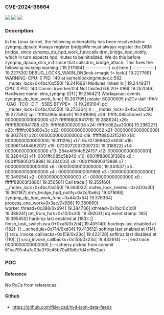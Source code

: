 ### [CVE-2024-38664](https://cve.mitre.org/cgi-bin/cvename.cgi?name=CVE-2024-38664)
![](https://img.shields.io/static/v1?label=Product&message=Linux&color=blue)
![](https://img.shields.io/static/v1?label=Version&message=eb2d64bfcc17%3C%206ead3eccf67b%20&color=brighgreen)
![](https://img.shields.io/static/v1?label=Vulnerability&message=n%2Fa&color=brighgreen)

### Description

In the Linux kernel, the following vulnerability has been resolved:drm: zynqmp_dpsub: Always register bridgeWe must always register the DRM bridge, since zynqmp_dp_hpd_work_funccalls drm_bridge_hpd_notify, which in turn expects hpd_mutex to beinitialized. We do this before zynqmp_dpsub_drm_init since that callsdrm_bridge_attach. This fixes the following lockdep warning:[   19.217084] ------------[ cut here ]------------[   19.227530] DEBUG_LOCKS_WARN_ON(lock->magic != lock)[   19.227768] WARNING: CPU: 0 PID: 140 at kernel/locking/mutex.c:582 __mutex_lock+0x4bc/0x550[   19.241696] Modules linked in:[   19.244937] CPU: 0 PID: 140 Comm: kworker/0:4 Not tainted 6.6.20+ #96[   19.252046] Hardware name: xlnx,zynqmp (DT)[   19.256421] Workqueue: events zynqmp_dp_hpd_work_func[   19.261795] pstate: 60000005 (nZCv daif -PAN -UAO -TCO -DIT -SSBS BTYPE=--)[   19.269104] pc : __mutex_lock+0x4bc/0x550[   19.273364] lr : __mutex_lock+0x4bc/0x550[   19.277592] sp : ffffffc085c5bbe0[   19.281066] x29: ffffffc085c5bbe0 x28: 0000000000000000 x27: ffffff88009417f8[   19.288624] x26: ffffff8800941788 x25: ffffff8800020008 x24: ffffffc082aa3000[   19.296227] x23: ffffffc080d90e3c x22: 0000000000000002 x21: 0000000000000000[   19.303744] x20: 0000000000000000 x19: ffffff88002f5210 x18: 0000000000000000[   19.311295] x17: 6c707369642e3030 x16: 3030613464662072 x15: 0720072007200720[   19.318922] x14: 0000000000000000 x13: 284e4f5f4e524157 x12: 0000000000000001[   19.326442] x11: 0001ffc085c5b940 x10: 0001ff88003f388b x9 : 0001ff88003f3888[   19.334003] x8 : 0001ff88003f3888 x7 : 0000000000000000 x6 : 0000000000000000[   19.341537] x5 : 0000000000000000 x4 : 0000000000001668 x3 : 0000000000000000[   19.349054] x2 : 0000000000000000 x1 : 0000000000000000 x0 : ffffff88003f3880[   19.356581] Call trace:[   19.359160]  __mutex_lock+0x4bc/0x550[   19.363032]  mutex_lock_nested+0x24/0x30[   19.367187]  drm_bridge_hpd_notify+0x2c/0x6c[   19.371698]  zynqmp_dp_hpd_work_func+0x44/0x54[   19.376364]  process_one_work+0x3ac/0x988[   19.380660]  worker_thread+0x398/0x694[   19.384736]  kthread+0x1bc/0x1c0[   19.388241]  ret_from_fork+0x10/0x20[   19.392031] irq event stamp: 183[   19.395450] hardirqs last  enabled at (183): [<ffffffc0800b9278>] finish_task_switch.isra.0+0xa8/0x2d4[   19.405140] hardirqs last disabled at (182): [<ffffffc081ad3754>] __schedule+0x714/0xd04[   19.413612] softirqs last  enabled at (114): [<ffffffc080133de8>] srcu_invoke_callbacks+0x158/0x23c[   19.423128] softirqs last disabled at (110): [<ffffffc080133de8>] srcu_invoke_callbacks+0x158/0x23c[   19.432614] ---[ end trace 0000000000000000 ]---(cherry picked from commit 61ba791c4a7a09a370c45b70a81b8c7d4cf6b2ae)

### POC

#### Reference
No PoCs from references.

#### Github
- https://github.com/fkie-cad/nvd-json-data-feeds

